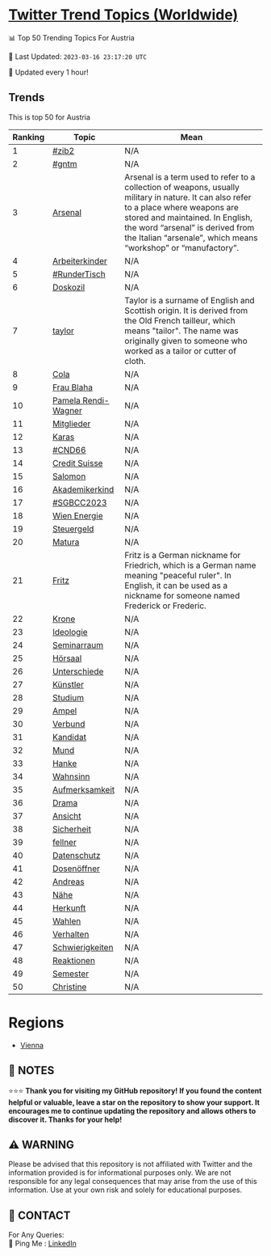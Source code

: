 [Twitter Trend Topics (Worldwide)](https://github.com/ErcinDedeoglu/Twitter-Trend-Topics)
==========


📊 Top 50 Trending Topics For Austria

📆 Last Updated: `2023-03-16 23:17:20 UTC`

🔧 Updated every 1 hour!


## Trends

This is top 50 for Austria

| Ranking | Topic | Mean |
| ------- | ------------ | ------------ |
| 1 | [#zib2](http://twitter.com/search?q=%23zib2) | N/A |
| 2 | [#gntm](http://twitter.com/search?q=%23gntm) | N/A |
| 3 | [Arsenal](http://twitter.com/search?q=Arsenal) | Arsenal is a term used to refer to a collection of weapons, usually military in nature. It can also refer to a place where weapons are stored and maintained. In English, the word “arsenal” is derived from the Italian “arsenale”, which means “workshop” or “manufactory”. |
| 4 | [Arbeiterkinder](http://twitter.com/search?q=Arbeiterkinder) | N/A |
| 5 | [#RunderTisch](http://twitter.com/search?q=%23RunderTisch) | N/A |
| 6 | [Doskozil](http://twitter.com/search?q=Doskozil) | N/A |
| 7 | [taylor](http://twitter.com/search?q=taylor) | Taylor is a surname of English and Scottish origin. It is derived from the Old French tailleur, which means "tailor". The name was originally given to someone who worked as a tailor or cutter of cloth. |
| 8 | [Cola](http://twitter.com/search?q=Cola) | N/A |
| 9 | [Frau Blaha](http://twitter.com/search?q=Frau+Blaha) | N/A |
| 10 | [Pamela Rendi-Wagner](http://twitter.com/search?q=Pamela+Rendi-Wagner) | N/A |
| 11 | [Mitglieder](http://twitter.com/search?q=Mitglieder) | N/A |
| 12 | [Karas](http://twitter.com/search?q=Karas) | N/A |
| 13 | [#CND66](http://twitter.com/search?q=%23CND66) | N/A |
| 14 | [Credit Suisse](http://twitter.com/search?q=Credit+Suisse) | N/A |
| 15 | [Salomon](http://twitter.com/search?q=Salomon) | N/A |
| 16 | [Akademikerkind](http://twitter.com/search?q=Akademikerkind) | N/A |
| 17 | [#SGBCC2023](http://twitter.com/search?q=%23SGBCC2023) | N/A |
| 18 | [Wien Energie](http://twitter.com/search?q=Wien+Energie) | N/A |
| 19 | [Steuergeld](http://twitter.com/search?q=Steuergeld) | N/A |
| 20 | [Matura](http://twitter.com/search?q=Matura) | N/A |
| 21 | [Fritz](http://twitter.com/search?q=Fritz) | Fritz is a German nickname for Friedrich, which is a German name meaning "peaceful ruler". In English, it can be used as a nickname for someone named Frederick or Frederic. |
| 22 | [Krone](http://twitter.com/search?q=Krone) | N/A |
| 23 | [Ideologie](http://twitter.com/search?q=Ideologie) | N/A |
| 24 | [Seminarraum](http://twitter.com/search?q=Seminarraum) | N/A |
| 25 | [Hörsaal](http://twitter.com/search?q=H%c3%b6rsaal) | N/A |
| 26 | [Unterschiede](http://twitter.com/search?q=Unterschiede) | N/A |
| 27 | [Künstler](http://twitter.com/search?q=K%c3%bcnstler) | N/A |
| 28 | [Studium](http://twitter.com/search?q=Studium) | N/A |
| 29 | [Ampel](http://twitter.com/search?q=Ampel) | N/A |
| 30 | [Verbund](http://twitter.com/search?q=Verbund) | N/A |
| 31 | [Kandidat](http://twitter.com/search?q=Kandidat) | N/A |
| 32 | [Mund](http://twitter.com/search?q=Mund) | N/A |
| 33 | [Hanke](http://twitter.com/search?q=Hanke) | N/A |
| 34 | [Wahnsinn](http://twitter.com/search?q=Wahnsinn) | N/A |
| 35 | [Aufmerksamkeit](http://twitter.com/search?q=Aufmerksamkeit) | N/A |
| 36 | [Drama](http://twitter.com/search?q=Drama) | N/A |
| 37 | [Ansicht](http://twitter.com/search?q=Ansicht) | N/A |
| 38 | [Sicherheit](http://twitter.com/search?q=Sicherheit) | N/A |
| 39 | [fellner](http://twitter.com/search?q=fellner) | N/A |
| 40 | [Datenschutz](http://twitter.com/search?q=Datenschutz) | N/A |
| 41 | [Dosenöffner](http://twitter.com/search?q=Dosen%c3%b6ffner) | N/A |
| 42 | [Andreas](http://twitter.com/search?q=Andreas) | N/A |
| 43 | [Nähe](http://twitter.com/search?q=N%c3%a4he) | N/A |
| 44 | [Herkunft](http://twitter.com/search?q=Herkunft) | N/A |
| 45 | [Wahlen](http://twitter.com/search?q=Wahlen) | N/A |
| 46 | [Verhalten](http://twitter.com/search?q=Verhalten) | N/A |
| 47 | [Schwierigkeiten](http://twitter.com/search?q=Schwierigkeiten) | N/A |
| 48 | [Reaktionen](http://twitter.com/search?q=Reaktionen) | N/A |
| 49 | [Semester](http://twitter.com/search?q=Semester) | N/A |
| 50 | [Christine](http://twitter.com/search?q=Christine) | N/A |



# Regions

* [Vienna](</Austria/Vienna.md>)



## 📝 NOTES

⭐⭐⭐ **Thank you for visiting my GitHub repository! If you found the content helpful or valuable, leave a star on the repository to show your support. It encourages me to continue updating the repository and allows others to discover it. Thanks for your help!**


## ⚠️ WARNING

Please be advised that this repository is not affiliated with Twitter and the information provided is for informational purposes only. We are not responsible for any legal consequences that may arise from the use of this information. Use at your own risk and solely for educational purposes.


## 📨 CONTACT

 For Any Queries:  
            🏓 Ping Me : [LinkedIn](https://www.linkedin.com/in/ercindedeoglu/)
